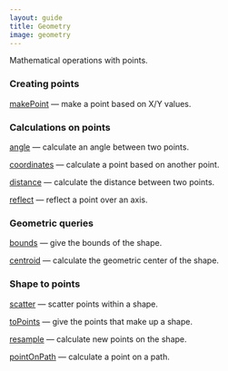 ```yaml
---
layout: guide
title: Geometry
image: geometry
---
```

Mathematical operations with points.

### Creating points

[makePoint](../ref/makePoint.html) — make a point based on X/Y values.

### Calculations on points

[angle](../ref/angle.html) — calculate an angle between two points.

[coordinates](../ref/coordinates.html) — calculate a point based on another point.

[distance](../ref/distance.html) — calculate the distance between two points.

[reflect](../ref/reflect.html) — reflect a point over an axis.

### Geometric queries

[bounds](../ref/bounds.html) — give the bounds of the shape.

[centroid](../ref/centroid.html) — calculate the geometric center of the shape.

### Shape to points

[scatter](../ref/scatter.html) — scatter points within a shape.

[toPoints](../ref/toPoints.html) — give the points that make up a shape.

[resample](../ref/resample.html) — calculate new points on the shape.

[pointOnPath](../ref/pointOnPath.html) — calculate a point on a path.
